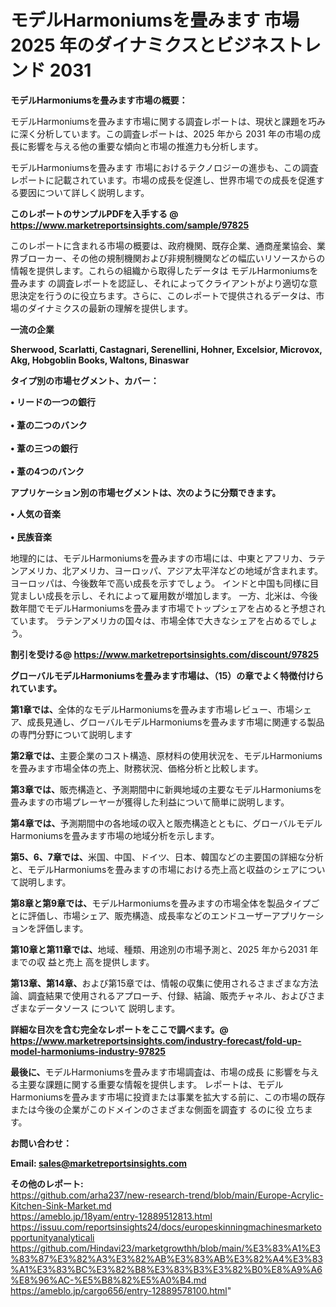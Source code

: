 # モデルHarmoniumsを畳みます 市場 2025 年のダイナミクスとビジネストレンド 2031

<strong><b>モデルHarmoniumsを畳みます市場の概要：</b></strong>

モデルHarmoniumsを畳みます市場に関する調査レポートは、現状と課題を巧みに深く分析しています。この調査レポートは、2025 年から 2031 年の市場の成長に影響を与える他の重要な傾向と市場の推進力も分析します。

モデルHarmoniumsを畳みます 市場におけるテクノロジーの進歩も、この調査レポートに記載されています。市場の成長を促進し、世界市場での成長を促進する要因について詳しく説明します。

<strong>このレポートのサンプルPDFを入手する @ <a href=https://www.marketreportsinsights.com/sample/97825>https://www.marketreportsinsights.com/sample/97825</a></strong>

このレポートに含まれる市場の概要は、政府機関、既存企業、通商産業協会、業界ブローカー、その他の規制機関および非規制機関などの幅広いリソースからの情報を提供します。これらの組織から取得したデータは モデルHarmoniumsを畳みます の調査レポートを認証し、それによってクライアントがより適切な意思決定を行うのに役立ちます。さらに、このレポートで提供されるデータは、市場のダイナミクスの最新の理解を提供します。

<strong>一流の企業</strong>

<strong><b>Sherwood, Scarlatti, Castagnari, Serenellini, Hohner, Excelsior, Microvox, Akg, Hobgoblin Books, Waltons, Binaswar</b></strong>

<strong><b>タイプ別の市場セグメント、カバー：</b></strong>

<strong>• リードの一つの銀行<br><br>• 葦の二つのバンク<br><br>• 葦の三つの銀行<br><br>• 葦の4つのバンク</strong>

<strong><b>アプリケーション別の市場セグメントは、次のように分類できます。</b></strong>

<strong>• 人気の音楽<br><br>• 民族音楽</strong>

 地理的には、モデルHarmoniumsを畳みますの市場には、中東とアフリカ、ラテンアメリカ、北アメリカ、ヨーロッパ、アジア太平洋などの地域が含まれます。 ヨーロッパは、今後数年で高い成長を示すでしょう。 インドと中国も同様に目覚ましい成長を示し、それによって雇用数が増加します。 一方、北米は、今後数年間でモデルHarmoniumsを畳みます市場でトップシェアを占めると予想されています。 ラテンアメリカの国々は、市場全体で大きなシェアを占めるでしょう。

<strong>割引を受ける@ <a href=https://www.marketreportsinsights.com/discount/97825>https://www.marketreportsinsights.com/discount/97825</a></strong>

<strong><b>グローバルモデルHarmoniumsを畳みます市場は、（15）の章でよく特徴付けられています。</b></strong>

<strong><b>第</b></strong><strong><b>1章では、</b></strong>全体的なモデルHarmoniumsを畳みます市場レビュー、市場シェア、成長見通し、グローバルモデルHarmoniumsを畳みます市場に関連する製品の専門分野について説明します

<strong><b>第2章では、</b></strong>主要企業のコスト構造、原材料の使用状況を、モデルHarmoniumsを畳みます市場全体の売上、財務状況、価格分析と比較します。

<strong><b>第3章では、</b></strong>販売構造と、予測期間中に新興地域の主要なモデルHarmoniumsを畳みますの市場プレーヤーが獲得した利益について簡単に説明します。

<strong><b>第4章では、</b></strong>予測期間中の各地域の収入と販売構造とともに、グローバルモデルHarmoniumsを畳みます市場の地域分析を示します。

<strong><b>第5、6、7章では、</b></strong>米国、中国、ドイツ、日本、韓国などの主要国の詳細な分析と、モデルHarmoniumsを畳みますの市場における売上高と収益のシェアについて説明します。

<strong><b>第8章と第9章では、</b></strong>モデルHarmoniumsを畳みますの市場全体を製品タイプごとに評価し、市場シェア、販売構造、成長率などのエンドユーザーアプリケーションを評価します。

<strong><b>第10章と第11章では、</b></strong>地域、種類、用途別の市場予測と、2025 年から2031 年までの収 益と売上 高を提供します。

<strong><b>第13章、第14章、</b></strong>および第15章では、情報の収集に使用されるさまざまな方法論、調査結果で使用されるアプローチ、付録、結論、販売チャネル、およびさまざまなデータソース について 説明します。

<strong>詳細な目次を含む完全なレポートをここで調べます。@ <a href=https://www.marketreportsinsights.com/industry-forecast/fold-up-model-harmoniums-industry-97825>https://www.marketreportsinsights.com/industry-forecast/fold-up-model-harmoniums-industry-97825</a></strong>

<strong><b>最後に、</b></strong>モデルHarmoniumsを畳みます市場調査は、市場の成長 に影響を</a>与える主要な課題に関する重要な情報を提供します。 レポートは、モデルHarmoniumsを畳みます市場に投資または事業を拡大する前に、この市場の既存または今後の企業がこのドメインのさまざまな側面を調査す るのに役 立ちます。

<strong><b>お問い合わせ：</b></strong>

<strong>Email: </strong><a href=mailto:sales@marketreportsinsights.com><strong>sales@marketreportsinsights.com</strong></a>

<strong>その他のレポート:</strong>
<br>
<a href=https://github.com/arha237/new-research-trend/blob/main/Europe-Acrylic-Kitchen-Sink-Market.md>https://github.com/arha237/new-research-trend/blob/main/Europe-Acrylic-Kitchen-Sink-Market.md</a>
<br>
<a href=https://ameblo.jp/18yam/entry-12889512813.html>https://ameblo.jp/18yam/entry-12889512813.html</a>
<br>
<a href=https://issuu.com/reportsinsights24/docs/europeskinningmachinesmarketopportunityanalyticali>https://issuu.com/reportsinsights24/docs/europeskinningmachinesmarketopportunityanalyticali</a>
<br>
<a href=https://github.com/Hindavi23/marketgrowthh/blob/main/%E3%83%A1%E3%83%87%E3%82%A3%E3%82%AB%E3%83%AB%E3%82%A4%E3%83%A1%E3%83%BC%E3%82%B8%E3%83%B3%E3%82%B0%E8%A9%A6%E8%96%AC-%E5%B8%82%E5%A0%B4.md>https://github.com/Hindavi23/marketgrowthh/blob/main/%E3%83%A1%E3%83%87%E3%82%A3%E3%82%AB%E3%83%AB%E3%82%A4%E3%83%A1%E3%83%BC%E3%82%B8%E3%83%B3%E3%82%B0%E8%A9%A6%E8%96%AC-%E5%B8%82%E5%A0%B4.md</a>
<br>
<a href=https://ameblo.jp/cargo656/entry-12889578100.html>https://ameblo.jp/cargo656/entry-12889578100.html</a>"
